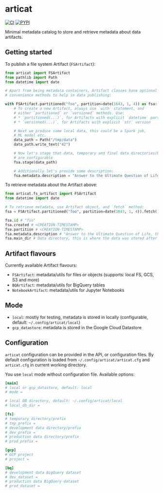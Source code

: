 # articat
[![CI](https://github.com/related-sciences/articat/actions/workflows/build.yml/badge.svg?branch=main)](https://github.com/related-sciences/articat/actions/workflows/build.yml)
[![PYPI](https://img.shields.io/pypi/v/articat.svg)](https://pypi.org/project/articat/)

Minimal metadata catalog to store and retrieve metadata about data artifacts.

## Getting started

To publish a file system Artifact (`FSArtifact`):

```python
from articat import FSArtifact
from pathlib import Path
from datetime import date

# Apart from being metadata containers, Artifact classes have optional
# convenience methods to help in data publishing:

with FSArtifact.partitioned("foo", partition=date(1643, 1, 4)) as fsa:
    # To create a new Artifact, always use `with` statement, and
    # either `partitioned` or `versioned` methods. Use:
    # * `partitioned(...)`, for Artifacts with explicit `datetime` partition
    # * `versioned(...)`, for Artifacts with explicit `str` version

    # Next we produce some local data, this could be a Spark job,
    # ML model etc.
    data_path = Path("/tmp/data")
    data_path.write_text("42")

    # Now let's stage that data, temporary and final data directories/buckets
    # are configurable
    fsa.stage(data_path)

    # Additionally let's provide some description:
    fsa.metadata.description = "Answer to the Ultimate Question of Life, the Universe, and Everything"
```

To retrieve metadata about the Artifact above:

```python
from articat.fs_artifact import FSArtifact
from datetime import date

# To retrieve metadata, use Artifact object, and `fetch` method:
fsa = FSArtifact.partitioned("foo", partition=date(1643, 1, 4)).fetch()

fsa.id # "foo"
fsa.created # <CREATION-TIMESTAMP>
fsa.partition # <CREATION-TIMESTAMP>
fsa.metadata.description # "Answer to the Ultimate Question of Life, the Universe, and Everything"
fsa.main_dir # Data directory, this is where the data was stored after staging
```

## Artifact flavours

Currently available Artifact flavours:
 * `FSArtifact`: metadata/utils for files or objects (supports: local FS, GCS, S3 and more)
 * `BQArtifact`: metadata/utils for BigQuery tables
 * `NotebookArtifact`: metadata/utils for Jupyter Notebooks

## Mode

 * `local`: mostly for testing, metadata is stored in locally (configurable, default: `~/.config/articat/local`)
 * `gcp_datastore`: metadata is stored in the Google Cloud Datastore

## Configuration

`articat` configuration can be provided in the API, or configuration files. By default configuration
is loaded from `~/.config/articat/articat.cfg` and `articat.cfg` in current working directory.

You use `local` mode without configuration file. Available options:

 ```toml
[main]
# local or gcp_datastore, default: local
# mode =

# local DB directory, default: ~/.config/articat/local
# local_db_dir =

[fs]
# temporary directory/prefix
# tmp_prefix =
# development data directory/prefix
# dev_prefix =
# production data directory/prefix
# prod_prefix =

[gcp]
# GCP project
# project =

[bq]
# development data BigQuery dataset
# dev_dataset =
# production data BigQuery dataset
# prod_dataset =
```
